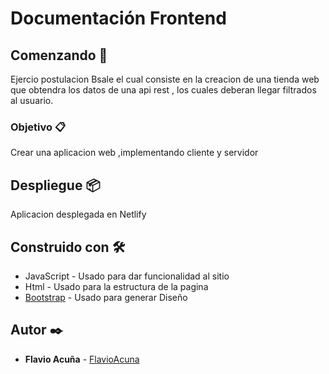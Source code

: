 # Documentación Frontend
## Comenzando 🚀

Ejercio postulacion Bsale el cual consiste en la creacion de una tienda web que obtendra los datos de una api rest , los cuales deberan llegar filtrados al usuario.

### Objetivo 📋

Crear una aplicacion web ,implementando cliente y servidor 

## Despliegue 📦

Aplicacion desplegada en Netlify

## Construido con 🛠️

* JavaScript - Usado para dar funcionalidad al sitio
* Html - Usado para la estructura de la pagina
* [Bootstrap](https://getbootstrap.com/) - Usado para generar Diseño

## Autor ✒️

* **Flavio Acuña** - [FlavioAcuna](https://github.com/FlavioAcuna)

